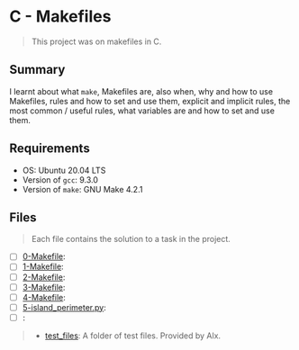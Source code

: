 # C - Makefiles

> This project was on makefiles in C.

## Summary

I learnt about what `make`, Makefiles are, also when, why and how to use Makefiles, rules and how to set and use them, explicit and implicit rules, the most common / useful rules, what variables are and how to set and use them.

## Requirements

- OS: Ubuntu 20.04 LTS
- Version of `gcc`: 9.3.0
- Version of `make`: GNU Make 4.2.1

## Files

> Each file contains the solution to a task in the project.

- [ ] [0-Makefile](https://github.com/Ebube-Ochemba/alx-low_level_programming/blob/master/0x1C-makefiles/0-Makefile):
- [ ] [1-Makefile](https://github.com/Ebube-Ochemba/alx-low_level_programming/blob/master/0x1C-makefiles/1-Makefile):
- [ ] [2-Makefile](https://github.com/Ebube-Ochemba/alx-low_level_programming/blob/master/0x1C-makefiles/2-Makefile):
- [ ] [3-Makefile](https://github.com/Ebube-Ochemba/alx-low_level_programming/blob/master/0x1C-makefiles/3-Makefile):
- [ ] [4-Makefile](https://github.com/Ebube-Ochemba/alx-low_level_programming/blob/master/0x1C-makefiles/4-Makefile):
- [ ] [5-island_perimeter.py](https://github.com/Ebube-Ochemba/alx-low_level_programming/blob/master/0x1C-makefiles/5-island_perimeter.py):
- [ ] [](https://github.com/Ebube-Ochemba/alx-low_level_programming/blob/master/0x1C-makefiles/):

> - [test_files](https://github.com/Ebube-Ochemba/alx-low_level_programming/blob/master/0x1C-makefiles/test_files): A folder of test files. Provided by Alx.
